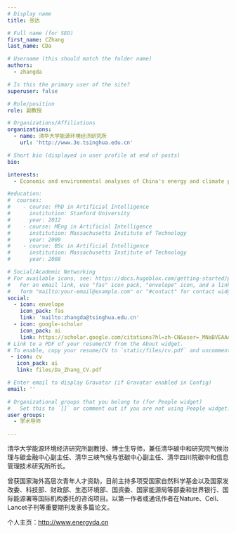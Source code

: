 ```yaml
---
# Display name
title: 张达

# Full name (for SEO)
first_name: CZhang
last_name: CDa

# Username (this should match the folder name)
authors:
  - zhangda

# Is this the primary user of the site?
superuser: false

# Role/position
role: 副教授

# Organizations/Affiliations
organizations:
  - name: 清华大学能源环境经济研究所
    url: 'http://www.3e.tsinghua.edu.cn'

# Short bio (displayed in user profile at end of posts)
bio: 

interests:
  - Economic and environmental analyses of China's energy and climate policies

#education:
#  courses:
#    - course: PhD in Artificial Intelligence
#      institution: Stanford University
#      year: 2012
#    - course: MEng in Artificial Intelligence
#      institution: Massachusetts Institute of Technology
#      year: 2009
#    - course: BSc in Artificial Intelligence
#      institution: Massachusetts Institute of Technology
#      year: 2008

# Social/Academic Networking
# For available icons, see: https://docs.hugoblox.com/getting-started/page-builder/#icons
#   For an email link, use "fas" icon pack, "envelope" icon, and a link in the
#   form "mailto:your-email@example.com" or "#contact" for contact widget.
social:
  - icon: envelope
    icon_pack: fas
    link: 'mailto:zhangda@tsinghua.edu.cn'
  - icon: google-scholar
    icon_pack: ai
    link: https://scholar.google.com/citations?hl=zh-CN&user=_MNaBVEAAAAJ
# Link to a PDF of your resume/CV from the About widget.
# To enable, copy your resume/CV to `static/files/cv.pdf` and uncomment the lines below.
 - icon: cv
   icon_pack: ai
   link: files/Da_Zhang_CV.pdf

# Enter email to display Gravatar (if Gravatar enabled in Config)
email: ''

# Organizational groups that you belong to (for People widget)
#   Set this to `[]` or comment out if you are not using People widget.
user_groups:
  - 学术导师

---
```


清华大学能源环境经济研究所副教授、博士生导师，兼任清华碳中和研究院气候治理与碳金融中心副主任、清华三峡气候与低碳中心副主任、清华四川院碳中和信息管理技术研究所所长。

曾获国家海外高层次青年人才资助，目前主持多项受国家自然科学基金以及国家发改委、科技部、财政部、生态环境部、国资委、国家能源局等部委和世界银行、国际能源署等国际机构委托的咨询项目。以第一作者或通讯作者在Nature、Cell、Lancet子刊等重要期刊发表多篇论文。

个人主页：http://www.energyda.cn
